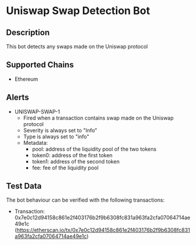 # Uniswap Swap Detection Bot

## Description

This bot detects any swaps made on the Uniswap protocol

## Supported Chains

- Ethereum

## Alerts

- UNISWAP-SWAP-1
  - Fired when a transaction contains swap made on the Uniswap protocol
  - Severity is always set to "Info"
  - Type is always set to "info"
  - Metadata:
    - pool: address of the liquidity pool of the two tokens
    - token0: address of the first token
    - token1: address of the second token
    - fee: fee of the liquidity pool

## Test Data

The bot behaviour can be verified with the following transactions:

- Transaction: 0x7e0c12d94158c861e2f403176b2f9b6308fc831a963fa2cfa07064714ae49e1c
  (https://etherscan.io/tx/0x7e0c12d94158c861e2f403176b2f9b6308fc831a963fa2cfa07064714ae49e1c)
